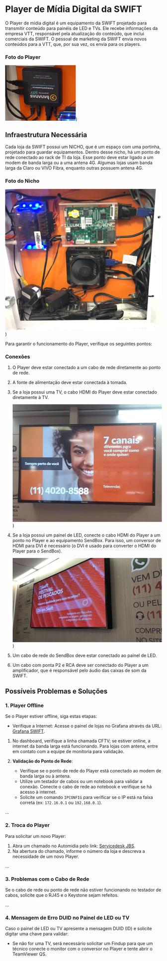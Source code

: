 # Player de Mídia Digital da SWIFT

O Player de mídia digital é um equipamento da SWIFT projetado para transmitir conteúdo para painéis de LED e TVs. Ele recebe informações da empresa VTT, responsável pela atualização do conteúdo, que inclui comerciais da SWIFT. O pessoal de marketing da SWIFT envia novos conteúdos para a VTT, que, por sua vez, os envia para os players.

### Foto do Player
![Player de Mídia Digital](https://github.com/Lguilherme99/Players/blob/main/Player.PNG))

## Infraestrutura Necessária

Cada loja da SWIFT possui um NICHO, que é um espaço com uma portinha, projetado para guardar equipamentos. Dentro desse nicho, há um ponto de rede conectado ao rack de TI da loja. Esse ponto deve estar ligado a um modem de banda larga ou a uma antena 4G. Algumas lojas usam banda larga da Claro ou VIVO Fibra, enquanto outras possuem antena 4G.

### Foto do Nicho
![Nicho de Equipamentos](https://github.com/Lguilherme99/Players/blob/main/Nicho.jpg))

Para garantir o funcionamento do Player, verifique os seguintes pontos:

### Conexões
1. O Player deve estar conectado a um cabo de rede diretamente ao ponto de rede.
2. A fonte de alimentação deve estar conectada à tomada.
3. Se a loja possui uma TV, o cabo HDMI do Player deve estar conectado diretamente à TV.

   ![Conexão com TV](https://github.com/Lguilherme99/Players/blob/main/TV.jpg ))

4. Se a loja possui um painel de LED, conecte o cabo HDMI do Player a um ponto no Player e ao equipamento SendBox. Para isso, um conversor de HDMI para DVI é necessário (o DVI é usado para converter o HDMI do Player para o SendBox).

   ![Conexão com Painel de LED](https://github.com/Lguilherme99/Players/blob/main/Painel%20de%20LED.jpg))

5. Um cabo de rede do SendBox deve estar conectado ao painel de LED.
6. Um cabo com ponta P2 e RCA deve ser conectado do Player a um amplificador, que é responsável pelo áudio das caixas de som da SWIFT.

## Possíveis Problemas e Soluções

### 1. Player Offline
Se o Player estiver offline, siga estas etapas:

- Verifique a Internet: Acesse o painel de lojas no Grafana através da URL: [Grafana SWIFT](http://grafana.swift.com.br/d/MqX7ba-Sz/lojas?orgId=3).

1. No dashboard, verifique a linha chamada CFTV; se estiver online, a internet da banda larga está funcionando. Para lojas com antena, entre em contato com a equipe de monitoria para validação.

2. **Validação do Ponto de Rede**:
   - Verifique se o ponto de rede do Player está conectado ao modem de banda larga ou à antena.
   - Utilize um testador de cabos ou um notebook para validar a conexão. Conecte o cabo de rede ao notebook e verifique se há acesso à internet. 
   - Solicite um comando `IPCONFIG` para verificar se o IP está na faixa correta (ex: `172.16.0.1` ou `192.168.0.1`).

...

### 2. Troca do Player
Para solicitar um novo Player:

1. Abra um chamado no Automidia pelo link: [Servicedesk JBS](https://servicedesk.jbs.com.br/).
2. Na abertura do chamado, informe o número da loja e descreva a necessidade de um novo Player.

...

### 3. Problemas com o Cabo de Rede
Se o cabo de rede ou ponto de rede não estiver funcionando no testador de cabos, solicite que o RJ45 e o Keystone sejam refeitos.

...

### 4. Mensagem de Erro DUID no Painel de LED ou TV
Caso o painel de LED ou TV apresente a mensagem DUID (ID) e solicite digitar uma chave para validar:

- Se não for uma TV, será necessário solicitar um Findup para que um técnico conecte o monitor com o conversor no Player e tente abrir o TeamViewer QS.
